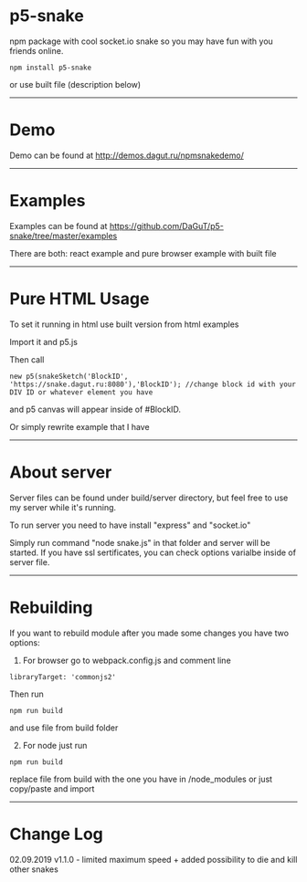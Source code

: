 # p5-snake
npm package with cool socket.io snake so you may have fun with you friends online.

```
npm install p5-snake
```

or use built file (description below)

____
# Demo
Demo can be found at http://demos.dagut.ru/npmsnakedemo/
______
# Examples

Examples can be found at https://github.com/DaGuT/p5-snake/tree/master/examples

There are both: react example and pure browser example with built file

____

# Pure HTML Usage

To set it running in html use built version from html examples

Import it and p5.js

Then call 
```
new p5(snakeSketch('BlockID', 'https://snake.dagut.ru:8080'),'BlockID'); //change block id with your DIV ID or whatever element you have
```
and p5 canvas will appear inside of #BlockID.

Or simply rewrite example that I have

___

# About server
Server files can be found under build/server directory, but feel free to use my server while it's running.

To run server you need to have install "express" and "socket.io"

Simply run command "node snake.js" in that folder and server will be started. If you have ssl sertificates, you can check options varialbe inside of server file.


___
# Rebuilding
If you want to rebuild module after you made some changes you have two options:

1) For browser go to webpack.config.js and comment line
```
libraryTarget: 'commonjs2'
```
Then run
```
npm run build
```
and use file from build folder

2) For node just run 
```
npm run build
```
replace file from build with the one you have in /node_modules or just copy/paste and import

____
# Change Log

02.09.2019 v1.1.0 - limited maximum speed + added possibility to die and kill other snakes

